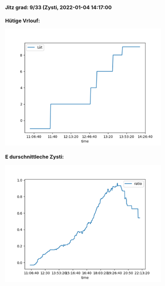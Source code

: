 ### Jitz grad: 9/33 (Zysti, 2022-01-04 14:17:00

### Hütige Vrlouf:
![Graph](Today.png)

### E durschnittleche Zysti:
![Graph](Zysti.png)